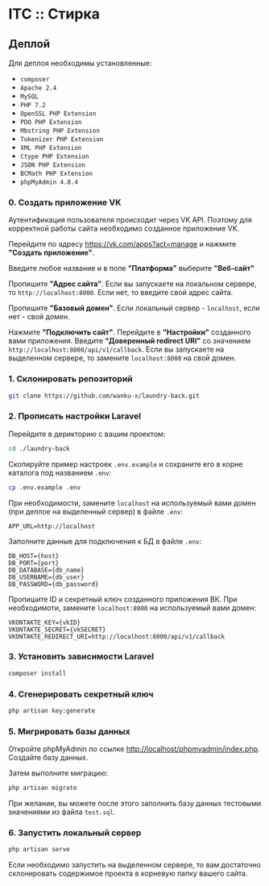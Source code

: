 # ITC :: Стирка

## Деплой

Для деплоя необходимы установленные:

* `composer`
* `Apache 2.4`
* `MySQL`
* `PHP 7.2`
* `OpenSSL PHP Extension`
* `PDO PHP Extension`
* `Mbstring PHP Extension`
* `Tokenizer PHP Extension`
* `XML PHP Extension`
* `Ctype PHP Extension`
* `JSON PHP Extension`
* `BCMath PHP Extension`
* `phpMyAdmin 4.8.4`

### 0. Создать приложение VK

Аутентификация пользователя происходит через VK API. Поэтому для корректной работы сайта необходимо созданное приложение VK.

Перейдите по адресу <https://vk.com/apps?act=manage> и нажмите **"Создать приложение"**.

Введите любое название и в поле **"Платформа"** выберите **"Веб-сайт"**

Пропишите **"Адрес сайта"**. Если вы запускаете на локальном сервере, то `http://localhost:8000`. Если нет, то введите свой адрес сайта.

Пропишите **"Базовый домен"**. Если локальный сервер - `localhost`, если нет - свой домен.

Нажмите **"Подключить сайт"**. Перейдите в **"Настройки"** созданного вами приложения. Введите **"Доверенный redirect URI"** со значением `http://localhost:8000/api/v1/callback`. Если вы запускаете на выделенном сервере, то замените `localhost:8000` на свой домен.

### 1. Склонировать репозиторий

```bash
git clone https://github.com/wanku-x/laundry-back.git
```

### 2. Прописать настройки Laravel

Перейдите в дерикторию с вашим проектом:

```bash
cd ./laundry-back
```

Скопируйте пример настроек `.env.example` и сохраните его в корне каталога под названием `.env`:

```bash
cp .env.example .env
```

При необходимости, замените `localhost` на используемый вами домен (при деплое на выделенный сервер) в файле `.env`:

```
APP_URL=http://localhost
```

Заполните данные для подключения к БД в файле `.env`:

```
DB_HOST={host}
DB_PORT={port}
DB_DATABASE={db_name}
DB_USERNAME={db_user}
DB_PASSWORD={db_password}
```

Пропишите ID и секретный ключ созданного приложения ВК. При необходимоти, замените `localhost:8000` на используемый вами домен:

```
VKONTAKTE_KEY={vkID}
VKONTAKTE_SECRET={vkSECRET}
VKONTAKTE_REDIRECT_URI=http://localhost:8000/api/v1/callback
```

### 3. Установить зависимости Laravel

```bash
composer install
```

### 4. Сгенерировать секретный ключ

```bash
php artisan key:generate
```

### 5. Мигрировать базы данных

Откройте phpMyAdmin по ссылке <http://localhost/phpmyadmin/index.php>. Создайте базу данных.

Затем выполните миграцию:

```bash
php artisan migrate
```

При желании, вы можете после этого заполнить базу данных тестовыми значениями из файла `test.sql`.

### 6. Запустить локальный сервер

```bash
php artisan serve
```

Если необходимо запустить на выделенном сервере, то вам достаточно склонировать содержимое проекта в корневую папку вашего сайта.